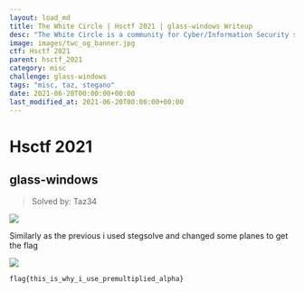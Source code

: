 ```yaml
---
layout: load_md
title: The White Circle | Hsctf 2021 | glass-windows Writeup
desc: "The White Circle is a community for Cyber/Information Security students, enthusiasts and professionals. You can discuss anything related to Security, share your knowledge with others, get help when you need it and proceed further in your journey with amazing people from all over the world."
image: images/twc_og_banner.jpg
ctf: Hsctf 2021
parent: hsctf_2021
category: misc
challenge: glass-windows
tags: "misc, taz, stegano"
date: 2021-06-20T00:00:00+00:00
last_modified_at: 2021-06-20T00:00:00+00:00
---
```


<h1 class="heading card-title white-text">Hsctf 2021</h1>

## glass-windows
> Solved by: Taz34

![](https://i.imgur.com/fZHFobu.png)

Similarly as the previous i used stegsolve and changed some planes to get the flag

![](https://i.imgur.com/N8L0clK.png)

```
flag{this_is_why_i_use_premultiplied_alpha}
```

